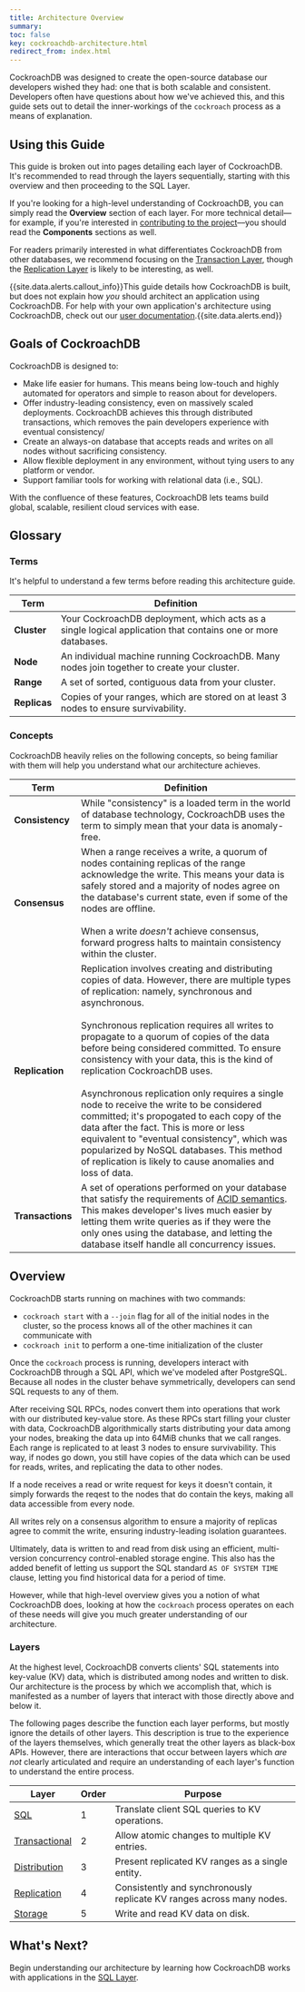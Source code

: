```yaml
---
title: Architecture Overview
summary:
toc: false
key: cockroachdb-architecture.html
redirect_from: index.html
---
```


CockroachDB was designed to create the open-source database our developers wished they had: one that is both scalable and consistent. Developers often have questions about how we've achieved this, and this guide sets out to detail the inner-workings of the `cockroach` process as a means of explanation.

<div id="toc"></div>

## Using this Guide

This guide is broken out into pages detailing each layer of CockroachDB. It's recommended to read through the layers sequentially, starting with this overview and then proceeding to the SQL Layer.

If you're looking for a high-level understanding of CockroachDB, you can simply read the **Overview** section of each layer. For more technical detail––for example, if you're interested in [contributing to the project](../contribute-to-cockroachdb.html)––you should read the **Components** sections as well.

For readers primarily interested in what differentiates CockroachDB from other databases, we recommend focusing on the [Transaction Layer](transaction-layer.html), though the [Replication Layer](replication-layer.html) is likely to be interesting, as well.

{{site.data.alerts.callout_info}}This guide details how CockroachDB is built, but does not explain how <em>you</em> should architect an application using CockroachDB. For help with your own application's architecture using CockroachDB, check out our <a href="https://cockroachlabs.com/docs/stable">user documentation</a>.{{site.data.alerts.end}}

## Goals of CockroachDB

CockroachDB is designed to:

- Make life easier for humans. This means being low-touch and highly automated for operators and simple to reason about for developers.
- Offer industry-leading consistency, even on massively scaled deployments. CockroachDB achieves this through distributed transactions, which removes the pain developers experience with eventual consistency/
- Create an always-on database that accepts reads and writes on all nodes without sacrificing consistency.
- Allow flexible deployment in any environment, without tying users to any platform or vendor.
- Support familiar tools for working with relational data (i.e., SQL).

With the confluence of these features, CockroachDB lets teams build global, scalable, resilient cloud services with ease.

## Glossary

### Terms

It's helpful to understand a few terms before reading this architecture guide.

Term | Definition
-----|-----------
**Cluster** | Your CockroachDB deployment, which acts as a single logical application that contains one or more databases.
**Node** | An individual machine running CockroachDB. Many nodes join together to create your cluster.
**Range** | A set of sorted, contiguous data from your cluster.
**Replicas** | Copies of your ranges, which are stored on at least 3 nodes to ensure survivability.

### Concepts

CockroachDB heavily relies on the following concepts, so being familiar with them will help you understand what our architecture achieves.

Term | Definition
-----|-----------
**Consistency** | While "consistency" is a loaded term in the world of database technology, CockroachDB uses the term to simply mean that your data is anomaly-free.
**Consensus** | When a range receives a write, a quorum of nodes containing replicas of the range acknowledge the write. This means your data is safely stored and a majority of nodes agree on the database's current state, even if some of the nodes are offline.<br/><br/>When a write *doesn't* achieve consensus, forward progress halts to maintain consistency within the cluster.
**Replication** | Replication involves creating and distributing copies of data. However, there are multiple types of replication: namely, synchronous and asynchronous.<br/><br/>Synchronous replication requires all writes to propagate to a quorum of copies of the data before being considered committed. To ensure consistency with your data, this is the kind of replication CockroachDB uses.<br/><br/>Asynchronous replication only requires a single node to receive the write to be considered committed; it's propogated to each copy of the data after the fact. This is more or less equivalent to "eventual consistency", which was popularized by NoSQL databases. This method of replication is likely to cause anomalies and loss of data.
**Transactions** | A set of operations performed on your database that satisfy the requirements of [ACID semantics](https://en.wikipedia.org/wiki/Database_transaction). This makes developer's lives much easier by letting them write queries as if they were the only ones using the database, and letting the database itself handle all concurrency issues.

## Overview

CockroachDB starts running on machines with two commands:

- `cockroach start` with a `--join` flag for all of the initial nodes in the cluster, so the process knows all of the other machines it can communicate with
- `cockroach init` to perform a one-time initialization of the cluster

Once the `cockroach` process is running, developers interact with CockroachDB through a SQL API, which we've modeled after PostgreSQL. Because all nodes in the cluster behave symmetrically, developers can send SQL requests to any of them.

After receiving SQL RPCs, nodes convert them into operations that work with our distributed key-value store. As these RPCs start filling your cluster with data, CockroachDB algorithmically starts distributing your data among your nodes, breaking the data up into 64MiB chunks that we call ranges. Each range is replicated to at least 3 nodes to ensure survivability. This way, if nodes go down, you still have copies of the data which can be used for reads, writes, and replicating the data to other nodes.

If a node receives a read or write request for keys it doesn't contain, it simply forwards the reqest to the nodes that do contain the keys, making all data accessible from every node.

All writes rely on a consensus algorithm to ensure a majority of replicas agree to commit the write, ensuring industry-leading isolation guarantees.

Ultimately, data is written to and read from disk using an efficient, multi-version concurrency control-enabled storage engine. This also has the added benefit of letting us support the SQL standard `AS OF SYSTEM TIME` clause, letting you find historical data for a period of time.

However, while that high-level overview gives you a notion of what CockroachDB does, looking at how the `cockroach` process operates on each of these needs will give you much greater understanding of our architecture.

### Layers

At the highest level, CockroachDB converts clients' SQL statements into key-value (KV) data, which is distributed among nodes and written to disk. Our architecture is the process by which we accomplish that, which is manifested as a number of layers that interact with those directly above and below it.

The following pages describe the function each layer performs, but mostly ignore the details of other layers. This description is true to the experience of the layers themselves, which generally treat the other layers as black-box APIs. However, there are interactions that occur between layers which *are not* clearly articulated and require an understanding of each layer's function to understand the entire process.

Layer | Order | Purpose
------|------------|--------
[SQL](sql-layer.html)  | 1  | Translate client SQL queries to KV operations.
[Transactional](transaction-layer.html)  | 2  | Allow atomic changes to multiple KV entries.
[Distribution](distribution-layer.html)  | 3  | Present replicated KV ranges as a single entity.
[Replication](replication-layer.html)  | 4  | Consistently and synchronously replicate KV ranges across many nodes.
[Storage](storage-layer.html)  | 5  | Write and read KV data on disk.

## What's Next?

Begin understanding our architecture by learning how CockroachDB works with applications in the [SQL Layer](sql-layer.html).

